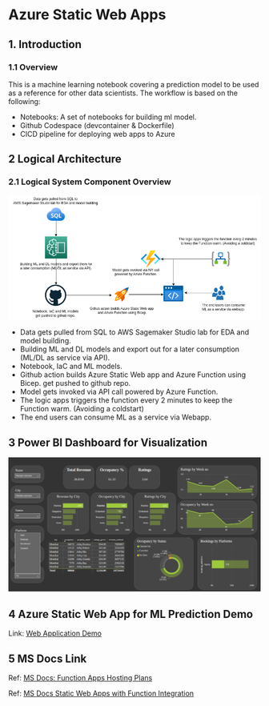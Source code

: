 #  Azure Static Web Apps
## 1. Introduction
### 1.1	Overview
This is a machine learning notebook covering a prediction model to be used as a reference for other data scientists. The workflow is based on the following:
- Notebooks: A set of notebooks for building ml model.
- Github Codespace (devcontainer & Dockerfile)
- CICD pipeline for deploying web apps to Azure


## 2 Logical Architecture
### 2.1	Logical System Component Overview
![Figure 2: Logical Architecture Overview](./images/workflow.png)
- Data gets pulled from SQL to AWS Sagemaker Studio lab for EDA and model building.
- Building ML and DL models and export out for a later consumption (ML/DL as service via API).
- Notebook, IaC and ML models.
- Github action builds Azure Static Web app and Azure Function using Bicep.
get pushed to github repo.
- Model gets invoked via API call powered by Azure Function.
- The logic apps triggers the function every 2 minutes to keep the Function warm. (Avoiding a coldstart)
- The end users can consume ML as a service via Webapp.

## 3 Power BI Dashboard for Visualization
![Figure 3: Power BI Dashboard](./images/powerbi.png)

## 4 Azure Static Web App for ML Prediction Demo
Link: [Web Application Demo](https://white-water-02d382d10.2.azurestaticapps.net)

## 5 MS Docs Link
Ref: [MS Docs: Function Apps Hosting Plans](https://learn.microsoft.com/en-us/azure/azure-functions/functions-scale)

Ref: [MS Docs Static Web Apps with Function Integration](https://docs.microsoft.com/en-us/azure/static-web-apps/functions-bring-your-own/)